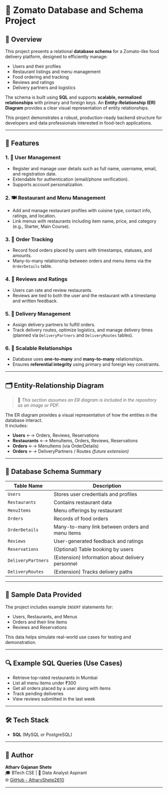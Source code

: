 # 🍴 Zomato Database and Schema Project

## 📖 Overview

This project presents a relational **database schema** for a Zomato-like food delivery platform, designed to efficiently manage:

- Users and their profiles
- Restaurant listings and menu management
- Food ordering and tracking
- Reviews and ratings
- Delivery partners and logistics

The schema is built using **SQL** and supports **scalable, normalized relationships** with primary and foreign keys. An **Entity-Relationship (ER) Diagram** provides a clear visual representation of entity relationships.

This project demonstrates a robust, production-ready backend structure for developers and data professionals interested in food-tech applications.

---

## 🚀 Features

### 1. 👥 User Management
- Register and manage user details such as full name, username, email, and registration date.
- Extendable for authentication (email/phone verification).
- Supports account personalization.

### 2. 🍽️ Restaurant and Menu Management
- Add and manage restaurant profiles with cuisine type, contact info, ratings, and location.
- Link menus with restaurants including item name, price, and category (e.g., Starter, Main Course).

### 3. 🧾 Order Tracking
- Record food orders placed by users with timestamps, statuses, and amounts.
- Many-to-many relationship between orders and menu items via the `OrderDetails` table.

### 4. 🌟 Reviews and Ratings
- Users can rate and review restaurants.
- Reviews are tied to both the user and the restaurant with a timestamp and written feedback.

### 5. 🚚 Delivery Management 
- Assign delivery partners to fulfill orders.
- Track delivery routes, optimize logistics, and manage delivery times (planned via `DeliveryPartners` and `DeliveryRoutes` tables).

### 6. 🔗 Scalable Relationships
- Database uses **one-to-many** and **many-to-many** relationships.
- Ensures **referential integrity** using primary and foreign key constraints.

---

## 🗂️ Entity-Relationship Diagram

> 📌 *This section assumes an ER diagram is included in the repository as an image or PDF.*

The ER diagram provides a visual representation of how the entities in the database interact.  
It includes:

- **Users** ←→ Orders, Reviews, Reservations
- **Restaurants** ←→ MenuItems, Orders, Reviews, Reservations
- **Orders** ←→ MenuItems (via OrderDetails)
- **Orders** ←→ DeliveryPartners / Routes *(future extension)*

---

## 🧱 Database Schema Summary

| Table Name        | Description                                      |
|-------------------|--------------------------------------------------|
| `Users`           | Stores user credentials and profiles             |
| `Restaurants`     | Contains restaurant data                         |
| `MenuItems`       | Menu offerings by restaurant                     |
| `Orders`          | Records of food orders                           |
| `OrderDetails`    | Many-to-many link between orders and menu items  |
| `Reviews`         | User-generated feedback and ratings              |
| `Reservations`    | (Optional) Table booking by users                |
| `DeliveryPartners`| (Extension) Information about delivery personnel |
| `DeliveryRoutes`  | (Extension) Tracks delivery paths                |

---

## 🧪 Sample Data Provided

The project includes example `INSERT` statements for:

- Users, Restaurants, and Menus
- Orders and their line items
- Reviews and Reservations

This data helps simulate real-world use cases for testing and demonstration.

---

## 🔍 Example SQL Queries (Use Cases)

- Retrieve top-rated restaurants in Mumbai
- List all menu items under ₹300
- Get all orders placed by a user along with items
- Track pending deliveries
- View reviews submitted in the last week

---

## 🛠️ Tech Stack

- **SQL** (MySQL or PostgreSQL)

---

## 👤 Author

**Atharv Gajanan Shete**  
🎓 BTech CSE | 💼 Data Analyst Aspirant  
🌐 [GitHub - AtharvShete2610](https://github.com/AtharvShete2610)

---


